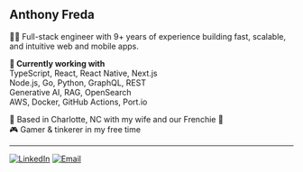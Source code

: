 
## Anthony Freda

👨‍💻 Full-stack engineer with 9+ years of experience building fast, scalable, and intuitive web and mobile apps.

**🔧 Currently working with**  
TypeScript, React, React Native, Next.js  
Node.js, Go, Python, GraphQL, REST  
Generative AI, RAG, OpenSearch  
AWS, Docker, GitHub Actions, Port.io

📍 Based in Charlotte, NC with my wife and our Frenchie 🐶  
🎮 Gamer & tinkerer in my free time

---

[![LinkedIn](https://img.shields.io/badge/LinkedIn-Anthony%20Freda-0077B5?logo=linkedin&logoColor=white&style=for-the-badge)](https://www.linkedin.com/in/antfreda323) [![Email](https://img.shields.io/badge/Email-anthonyfreda323%40gmail.com-D14836?logo=gmail&logoColor=white&style=for-the-badge)](mailto:anthonyfreda323@gmail.com)

